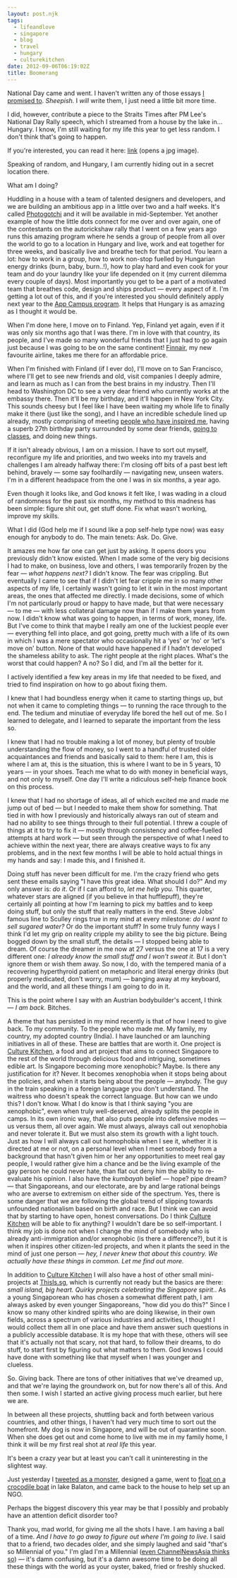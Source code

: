 ```yaml
---
layout: post.njk
tags:
  - lifeandlove
  - singapore
  - blog
  - travel
  - hungary
  - culturekitchen
date: 2012-09-06T06:19:02Z
title: Boomerang
---
```


National Day came and went. I haven't written any of those essays [I promised to](http://popagandhi.com/2012/08/the-nation-essays/). _Sheepish._ I _will_ write them, I just need a little bit more time.

I did, however, contribute a piece to the Straits Times after PM Lee's National Day Rally speech, which I streamed from a house by the lake in… Hungary. I know, I'm still waiting for my life this year to get less random. I don't think that's going to happen.

If you're interested, you can read it here: [link](http://popagandhi.com/wp-content/uploads/2012/09/st_ndr1.jpeg) (opens a jpg image).

Speaking of random, and Hungary, I am currently hiding out in a secret location there.


What am I doing?

Huddling in a house with a team of talented designers and developers, and we are building an ambitious app in a little over two and a half weeks. It's called [Photogotchi](http://photogotchi.com) and it will be available in mid-September. Yet another example of how the little dots connect for me over and over again, one of the contestants on the autorickshaw rally that I went on a few years ago runs this amazing program where he sends a group of people from all over the world to go to a location in Hungary and live, work and eat together for three weeks, and basically live and breathe tech for that period. You learn a lot: how to work in a group, how to work non-stop fuelled by Hungarian energy drinks (burn, baby, burn..!), how to play hard and even cook for your team and do your laundry like your life depended on it (my current dilemma every couple of days). Most importantly you get to be a part of a motivated team that breathes code, design and ships product — every aspect of it. I'm getting a lot out of this, and if you're interested you should definitely apply next year to the [App Campus program](http://campus.carnationgroup.com/). It helps that Hungary is as amazing as I thought it would be.

When I'm done here, I move on to Finland. Yep, Finland yet again, even if it was only six months ago that I was there. I'm in love with that country, its people, and I've made so many wonderful friends that I just had to go again just because I was going to be on the same continent! [Finnair](http://finnair.com), my new favourite airline, takes me there for an affordable price.

When I'm finished with Finland (if I ever do), I'll move on to San Francisco, where I'll get to see new friends and old, visit companies I deeply admire, and learn as much as I can from the best brains in my industry. Then I'll head to Washington DC to see a very dear friend who currently works at the embassy there. Then it'll be my birthday, and it'll happen in New York City. This sounds cheesy but I feel like I have been waiting my whole life to finally make it there (just like the song), and I have an incredible schedule lined up already, mostly comprising of meeting [people who have inspired me](http://zeldman.com), having a superb 27th birthday party surrounded by some dear friends, [going to classes](http://generalassemb.ly/), and doing new things.

If it isn't already obvious, I am on a mission. I have to sort out myself, reconfigure my life and priorities, and two weeks into my travels and challenges I am already halfway there: I'm closing off bits of a past best left behind, bravely — some say foolhardily — navigating new, unseen waters. I'm in a different headspace from the one I was in six months, a year ago.

Even though it looks like, and God knows it felt like, I was wading in a cloud of randomness for the past six months, my method to this madness has been simple: figure shit out, get stuff done. Fix what wasn't working, improve my skills.

What I did (God help me if I sound like a pop self-help type now) was easy enough for anybody to do. The main tenets: Ask. Do. Give.

It amazes me how far one can get just by asking. It opens doors you previously didn't know existed. When I made some of the very big decisions I had to make, on business, love and others, I was temporarily frozen by the fear — _what happens next?_ I didn't know. The fear was crippling. But eventually I came to see that if I didn't let fear cripple me in so many other aspects of my life, I certainly wasn't going to let it win in the most important areas, the ones that affected me directly. I made decisions, some of which I'm not particularly proud or happy to have made, but that were necessary — to me — with less collateral damage now than if I make them years from now. I didn't know what was going to happen, in terms of work, money, life. But I've come to think that maybe I really am one of the luckiest people ever — everything fell into place, and got going, pretty much with a life of its own in which I was a mere spectator who occasionally hit a &#8216;yes' or &#8216;no' or &#8216;let's move on' button. None of that would have happened if I hadn't developed the shameless ability to ask. The right people at the right places. What's the worst that could happen? A no? So I did, and I'm all the better for it.

I actively identified a few key areas in my life that needed to be fixed, and tried to find inspiration on how to go about fixing them.

I knew that I had boundless energy when it came to starting things up, but not when it came to completing things — to running the race through to the end. The tedium and minutiae of everyday life bored the hell out of me. So I learned to delegate, and I learned to separate the important from the less so.

I knew that I had no trouble making a lot of money, but plenty of trouble understanding the flow of money, so I went to a handful of trusted older acquaintances and friends and basically said to them: here I am, this is where I am at, this is the situation, this is where I want to be in 5 years, 10 years — in your shoes. Teach me what to do with money in beneficial ways, and not only to myself. One day I'll write a ridiculous self-help finance book on this process.

I knew that I had no shortage of ideas, all of which excited me and made me jump out of bed — but I needed to make them show for something. That tied in with how I previously and historically always ran out of steam and had no ability to see things through to their full potential. I threw a couple of things at it to try to fix it — mostly through consistency and coffee-fuelled attempts at hard work — but seen through the perspective of what I need to achieve within the next year, there are always creative ways to fix any problems, and in the next few months I will be able to hold actual things in my hands and say: I made this, and I finished it.

Doing stuff has never been difficult for me. I'm the crazy friend who gets sent these emails saying "I have this great idea. What should I do?" And my only answer is: _do it_. Or if I can afford to, _let me help you._ This quarter, whatever stars are aligned (if you believe in that hufflepuff), they're certainly all pointing at how I'm learning to pick my battles and to keep doing stuff, but only the stuff that really matters in the end. Steve Jobs' famous line to Sculley rings true in my mind at every milestone: _do I want to sell sugared water?_ Or do the important stuff? In some truly funny ways I think I'd let my grip on reality cripple my ability to see the big picture. Being bogged down by the small stuff, the details — I stopped being able to dream. Of course the dreamer in me now at 27 versus the one at 17 is a very different one: _I already know the small stuff and I won't sweat it._ But I don't ignore them or wish them away. So now, I do, with the tempered mania of a recovering hyperthyroid patient on metaphoric and literal energy drinks (but properly medicated, don't worry, mum) — banging away at my keyboard, and the world, and all these things I am going to do in it.

This is the point where I say with an Austrian bodybuilder's accent, I think — _I am back._ Bitches.

A theme that has persisted in my mind recently is that of how I need to give back. To my community. To the people who made me. My family, my country, my adopted country (India). I have launched or am launching initiatives in all of these. These are battles that are worth it. One project is [Culture Kitchen](http://thisis.sg/culturekitchen/), a food and art project that aims to connect Singapore to the rest of the world through delicious food and intriguing, sometimes edible art. Is Singapore becoming more xenophobic? Maybe. Is there any justification for it? Never. It becomes xenophobia when it stops being about the policies, and when it starts being about the people — anybody. The guy in the train speaking in a foreign language you don't understand. The waitress who doesn't speak the correct language. But how can we undo this? I don't know. What I do know is that I think saying "you are xenophobic", even when truly well-deserved, already splits the people in camps. In its own ironic way, that also puts people into defensive modes — us versus them, all over again. We must always, always call out xenophobia and never tolerate it. But we must also stem its growth with a light touch. Just as how I will always call out homophobia when I see it, whether it is directed at me or not, on a personal level when I meet somebody from a background that hasn't given him or her any opportunities to meet real gay people, I would rather give him a chance and be the living example of the gay person he could never hate, than flat out deny him the ability to re-evaluate his opinion. I also have the _kumbayah_ belief — hope? pipe dream? — that Singaporeans, and our electorate, are by and large rational beings who are averse to extremism on either side of the spectrum. Yes, there is some danger that we are following the global trend of slipping towards unfounded nationalism based on birth and race. But I think we can avoid that by starting to have open, honest conversations. Do I think [Culture Kitchen](http://thisis.sg/culturekitchen/) will be able to fix anything? I wouldn't dare be so self-important. I think my job is done not when I change the mind of somebody who is already anti-immigration and/or xenophobic (is there a difference?), but it is when it inspires other citizen-led projects, and when it plants the seed in the mind of just one person — _hey, I never knew that about this country. We actually have these things in common. Let me find out more._

In addition to [Culture Kitchen](http://thisis.sg/culturekitchen/) I will also have a host of other small mini-projects at [ThisIs.sg](http://thisis.sg), which is currently not ready but the basics are there: _small island, big heart. Quirky projects celebrating the Singapore spirit._. As a young Singaporean who has chosen a somewhat different path, I am always asked by even younger Singaporeans, "how did you do this?" Since I know so many other kindred spirits who are doing likewise, in their own fields, across a spectrum of various industries and activities, I thought I would collect them all in one place and have them answer such questions in a publicly accessible database. It is my hope that with these, others will see that it's actually not that scary, not that hard, to follow their dreams, to do stuff, to start first by figuring out what matters to them. God knows I could have done with something like that myself when I was younger and clueless.

So. Giving back. There are tons of other initiatives that we've dreamed up, and that we're laying the groundwork on, but for now there's all of this. And then some. I wish I started an active giving process much earlier, but here we are.

In between all these projects, shuttling back and forth between various countries, and other things, I haven't had very much time to sort out the homefront. My dog is now in Singapore, and will be out of quarantine soon. When she does get out and come home to live with me in my family home, I think it will be my first real shot at _real life_ this year.

It's been a crazy year but at least you can't call it uninteresting in the slightest way.

Just yesterday I [tweeted as a monster](http://twitter.com/photogotchi), designed a game, went to [float on a crocodile boat](http://instagram.com/p/PK-jsCmnXa/) in lake Balaton, and came back to the house to help set up an NGO.

Perhaps the biggest discovery this year may be that I possibly and probably have an attention deficit disorder too?

Thank you, mad world, for giving me all the shots I have. I am having a ball of a time. _And I have to go away to figure out where I'm going to live_. I said that to a friend, two decades older, and she simply laughed and said "that's so Millennial of you." I'm glad I'm a Millennial ([even ChannelNewsAsia thinks so](http://www.youtube.com/watch?v=khYFNGBDf6U)) — it's damn confusing, but it's a damn awesome time to be doing all these things with the world as your oyster, baked, fried or freshly shucked.
